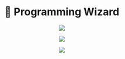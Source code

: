 <h1 align="center">
    💓 Programming Wizard
</h1>
<p align="center">
  <a href="https://github.com/yaalpha/"><img src="https://readme-typing-svg.herokuapp.com/?lines=Full-stack%20developer;Experienced%20Discord%20Bot%20Dev;A%20Lot%20of%20coding%20experience;Always%20learning%20new%20things&font=Fira%20Code&center=true&width=440&height=45&color=ffffff&vCenter=true&size=22"></a>
</p>
<p align="center">
  <a href="https://frazix.tk">
    <img src="https://skillicons.dev/icons?i=html,css,js,nodejs,ts,cs&perline=8" />
  </a>
</p>
<p align="center">
<a href="https://github.com/yaalpha/">
        <img src="https://github-readme-stats.vercel.app/api/top-langs/?username=yaalpha&theme=github_dark&langs_count=8&layout=compact&bg_color=0d1117&title_color=ffffff&text_color=ffffff" />
  </a>
</p>

<!-- Variables -->
[mainClolor]: fe3960
